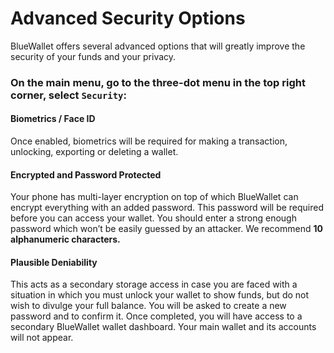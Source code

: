 # Advanced Security Options

BlueWallet offers several advanced options that will greatly improve the security of your funds and your privacy.

### On the main menu, go to the three-dot menu in the top right corner, select `Security`:&#x20;

#### Biometrics / Face ID&#x20;

Once enabled, biometrics will be required for making a transaction, unlocking, exporting or deleting a wallet.

#### Encrypted and Password Protected&#x20;

Your phone has multi-layer encryption on top of which BlueWallet can encrypt everything with an added password. This password will be required before you can access your wallet. You should enter a strong enough password which won’t be easily guessed by an attacker. We recommend **10 alphanumeric characters.**

#### Plausible Deniability&#x20;

This acts as a secondary storage access in case you are faced with a situation in which you must unlock your wallet to show funds, but do not wish to divulge your full balance. You will be asked to create a new password and to confirm it. Once completed, you will have access to a secondary BlueWallet wallet dashboard. Your main wallet and its accounts will not appear.
